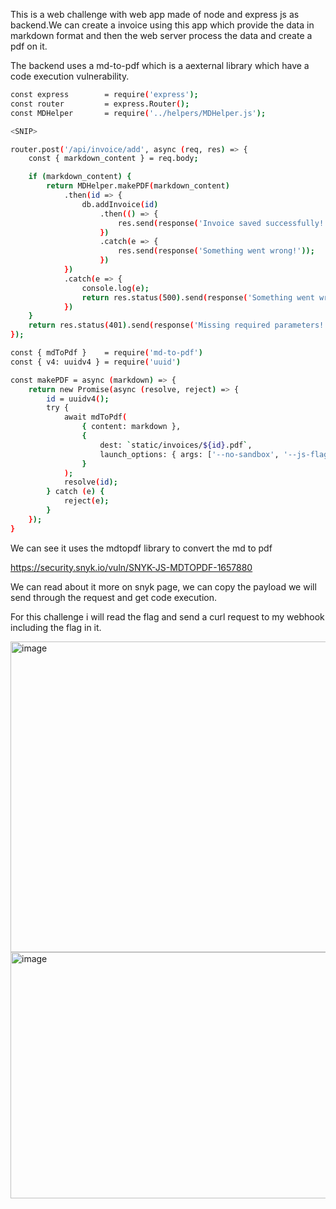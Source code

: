 This is a web challenge with web app made of node and express js as backend.We can create a invoice using this app which provide the data in markdown format and then the web server process the data and create a pdf on it.

The backend uses a md-to-pdf which is a aexternal library which have a code execution vulnerability.

 

```bash
const express        = require('express');
const router         = express.Router();
const MDHelper       = require('../helpers/MDHelper.js');

<SNIP>

router.post('/api/invoice/add', async (req, res) => {
    const { markdown_content } = req.body;

    if (markdown_content) {
        return MDHelper.makePDF(markdown_content)
            .then(id => {
                db.addInvoice(id)
					.then(() => {
						res.send(response('Invoice saved successfully!'));
					})
					.catch(e => {
						res.send(response('Something went wrong!'));
					})
            })
            .catch(e => {
                console.log(e);
                return res.status(500).send(response('Something went wrong!'));
            })
    }
    return res.status(401).send(response('Missing required parameters!'));
});
```

```bash
const { mdToPdf }    = require('md-to-pdf')
const { v4: uuidv4 } = require('uuid')

const makePDF = async (markdown) => {
    return new Promise(async (resolve, reject) => {
        id = uuidv4();
        try {
            await mdToPdf(
                { content: markdown },
                {
                    dest: `static/invoices/${id}.pdf`,
                    launch_options: { args: ['--no-sandbox', '--js-flags=--noexpose_wasm,--jitless'] } 
                }
            );
            resolve(id);
        } catch (e) {
            reject(e);
        }
    });
}
```

We can see it uses the mdtopdf library to convert the md to pdf

https://security.snyk.io/vuln/SNYK-JS-MDTOPDF-1657880

We can read about it more on snyk page, we can copy the payload we will send through the request and get code execution.

For this challenge i will read the flag and send a curl request to my webhook including the flag in it.

<img width="1152" height="497" alt="image" src="https://github.com/user-attachments/assets/f257644f-4a2b-4f75-8509-169b52910f05" />


<img width="1212" height="394" alt="image" src="https://github.com/user-attachments/assets/d87e80a5-c718-4069-886b-53a056a1d385" />
